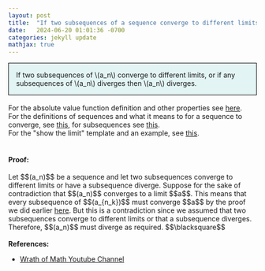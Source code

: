 ```yaml
---
layout: post
title:  "If two subsequences of a sequence converge to different limits or if a subsequence diverge then the sequence diverges"
date:   2024-06-20 01:01:36 -0700
categories: jekyll update
mathjax: true
---
```

<div style="background-color: #E3F4F4; padding: 15px 15px 15px 15px; border:1px solid black;">
  If two subsequences of \(a_n\) converge to different limits, or if any subsequences of \(a_n\) diverges then \(a_n\) diverges.
</div>
<br>
<!------------------------------------------------------------------------------------>
For the absolute value function definition and other properties see <a href="https://strncat.github.io/jekyll/update/2024/05/26/analysis-absolute-value-properties.html">here</a>.
<br>
For the definitions of sequences and what it means to for a sequence to converge, see <a href="https://strncat.github.io/jekyll/update/2024/05/21/analysis-seq-definitions.html">this</a>, for subsequences see <a href="https://strncat.github.io/jekyll/update/2024/02/10/analysis-seq-subsequences.html">this</a>.
<br>
For the "show the limit" template and an example, see <a href="https://strncat.github.io/jekyll/update/2024/05/12/analysis-seq-limit-template.html">this</a>.
<br> 
<br>
<!------------------------------------------------------------------------------------>
<h4><b>Proof:</b></h4>
Let $$(a_n)$$ be a sequence and let two subsequences converge to different limits or have a subsequence diverge. Suppose for the sake of contradiction that $$(a_n)$$ converges to a limit $$a$$. This means that every subsequence of $$(a_{n_k})$$ must converge $$a$$ by the proof we did earlier <a href="https://strncat.github.io/jekyll/update/2024/06/19/analysis-seq-subseq-convergence.html">here</a>. But this is a contradiction since we assumed that two subsequences converge to different limits or that a subsequence diverges. Therefore, $$(a_n)$$ must diverge as required. $$\blacksquare$$
<br>
<br>
<!------------------------------------------------------------------------------------>
<b>References:</b>
<ul>
<li><a href="https://www.youtube.com/watch?v=VrhtTJrN_eI&list=PLztBpqftvzxWo4HxUYV58ENhxHV32Wxli&index=45">Wrath of Math Youtube Channel</a></li>
</ul>